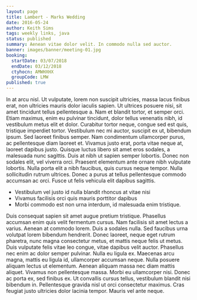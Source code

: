 ```yaml
---
layout: page
title: Lambert - Marks Wedding
date: 2016-05-24
author: Keith Sims
tags: weekly links, java
status: published
summary: Aenean vitae dolor velit. In commodo nulla sed auctor.
banner: images/banner/meeting-01.jpg
booking:
  startDate: 03/07/2018
  endDate: 03/12/2018
  ctyhocn: AMWHXHX
  groupCode: LMW
published: true
---
```

In at arcu nisl. Ut vulputate, lorem non suscipit ultricies, massa lacus finibus erat, non ultricies mauris dolor iaculis sapien. Ut ultrices posuere nisi, sit amet tincidunt tellus pellentesque a. Nam et blandit tortor, et semper orci. Etiam maximus, enim eu pulvinar tincidunt, dolor tellus venenatis nibh, id vestibulum metus elit et dolor. Curabitur tortor neque, congue sed est quis, tristique imperdiet tortor. Vestibulum nec mi auctor, suscipit ex ut, bibendum ipsum. Sed laoreet finibus semper. Nam condimentum ullamcorper purus, ac pellentesque diam laoreet et.
Vivamus justo erat, porta vitae neque at, laoreet dapibus justo. Quisque luctus libero sit amet eros sodales, a malesuada nunc sagittis. Duis at nibh ut sapien semper lobortis. Donec non sodales elit, vel viverra orci. Praesent elementum ante ornare nibh vulputate lobortis. Nulla porta elit a nibh faucibus, quis cursus neque tempor. Nulla sollicitudin rutrum ultrices. Donec a purus at tellus pellentesque commodo accumsan ac orci. Fusce ut felis vehicula elit dapibus sagittis.

* Vestibulum vel justo id nulla blandit rhoncus at vitae nisi
* Vivamus facilisis orci quis mauris porttitor dapibus
* Morbi commodo est non urna interdum, id malesuada enim tristique.

Duis consequat sapien sit amet augue pretium tristique. Phasellus accumsan enim quis velit fermentum cursus. Nam facilisis sit amet lectus a varius. Aenean at commodo lorem. Duis a sodales nulla. Sed faucibus urna volutpat lorem bibendum hendrerit. Donec laoreet, neque eget rutrum pharetra, nunc magna consectetur metus, et mattis neque felis ut metus.
Duis vulputate felis vitae leo congue, vitae dapibus velit auctor. Phasellus nec enim ac dolor semper pulvinar. Nulla eu ligula ex. Maecenas arcu magna, mattis eu ligula id, ullamcorper accumsan neque. Nulla posuere aliquam lectus ut elementum. Aenean aliquam massa nec diam mattis aliquet. Vivamus non pellentesque massa. Morbi eu ullamcorper nisi. Donec ac porta ex, sed finibus ex. Ut convallis cursus tellus, vestibulum blandit nisi bibendum in. Pellentesque gravida nisl ut orci consectetur maximus. Cras feugiat justo ultricies dolor lacinia tempor. Mauris vel ante neque.
